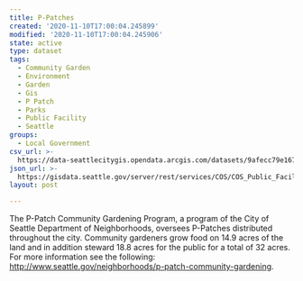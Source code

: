 ```yaml
---
title: P-Patches
created: '2020-11-10T17:00:04.245899'
modified: '2020-11-10T17:00:04.245906'
state: active
type: dataset
tags:
  - Community Garden
  - Environment
  - Garden
  - Gis
  - P Patch
  - Parks
  - Public Facility
  - Seattle
groups:
  - Local Government
csv_url: >-
  https://data-seattlecitygis.opendata.arcgis.com/datasets/9afecc79e1674ccba6508143f6e4ed47_6.csv?outSR=%7B%22latestWkid%22%3A2926%2C%22wkid%22%3A2926%7D
json_url: >-
  https://gisdata.seattle.gov/server/rest/services/COS/COS_Public_Facilities_and_Safety/MapServer/6
layout: post

---
```

The P-Patch Community Gardening Program, a program of the City of Seattle Department of Neighborhoods, oversees P-Patches distributed throughout the city. Community gardeners grow food on 14.9 acres of the land and in addition steward 18.8 acres for the public for a total of 32 acres. For more information see the following: http://www.seattle.gov/neighborhoods/p-patch-community-gardening.
